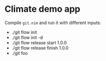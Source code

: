 # Climate demo app

Compile ``git.nim`` and run it with different inputs:

- ./git flow init
- ./git flow init -d
- ./git flow release start 1.0.0
- ./git flow release finish 1.0.0
- ./git foo

